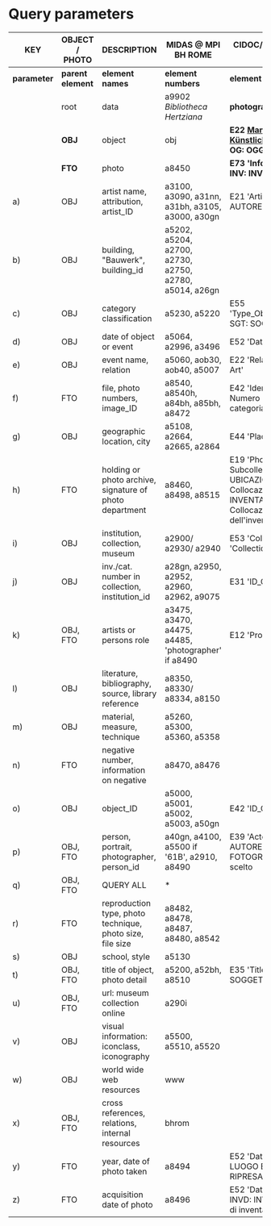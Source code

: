 # Query parameters
|  KEY | OBJECT / PHOTO | DESCRIPTION | MIDAS @ MPI BH ROME| CIDOC/CRM; SCHEDA F ETC.
| ------------- | ------------- | -------- | -------- | -------- |
| __parameter__ | __parent element__ | __element names__ | __element numbers__ | __element references__ |
|  | root | data | a9902 _Bibliotheca Hertziana_ | __photographic collection__ |
|  | __OBJ__ | object | obj | __E22 [Man-Made Object](http://www.cidoc-crm.org/Entity/e22-man-made-object/version-6.2), [Künstlicher Gegenstand](http://cidoc-crm.gnm.de/wiki/E22_K%C3%BCnstlicher_Gegenstand); OG: OGGETTO__ |
|  | __FTO__ | photo | a8450 | __E73 'Information Object'; INV: INVENTARIO__ |
|a)|OBJ|artist name, attribution, artist_ID|a3100, a3090, a31nn, a31bh, a3105, a3000, a30gn|E21 'Artist'; AUTN: AUTORE - Nome scelto|
|b)|OBJ|building, "Bauwerk", building_id|a5202, a5204, a2700, a2730, a2750, a2780, a5014, a26gn||
|c)|OBJ|category classification|a5230, a5220|E55 'Type_Object/Type_Class'; SGT: SOGGETTO|
|d)|OBJ|date of object or event|a5064, a2996, a3496|E52 'Date_Object'|
|e)|OBJ|event name, relation|a5060, aob30, aob40, a5007|E22 'Relation To Work Of Art'|
|f)|FTO|file, photo numbers, image_ID|a8540, a8540h, a84bh, a85bh, a8472|E42 'Identifier'; INVT: Numero di inventario di categoria|
|g)|OBJ|geographic location, city|a5108, a2664, a2665, a2864|E44 'Place Appellation'|
|h)|FTO|holding or photo archive, signature of photo department|a8460, a8498, a8515|E19 'Photo Subcollection'; UBFC: UBICAZIONE FOTO - Collocazione, INVC: INVENTARIO - Collocazione dell'inventario|
|i)|OBJ|institution, collection, museum|a2900/ a2930/ a2940|E53 'Collection', E78 'Collection Name'|
|j)|OBJ|inv./cat. number in collection, institution_id|a28gn, a2950, a2952, a2960, a2962, a9075|E31 'ID_Catalogue'|
|k)|OBJ, FTO|artists or persons role|a3475, a3470, a4475, a4485, 'photographer' if a8490|E12 'Production'|
|l)|OBJ|literature, bibliography, source, library reference|a8350, a8330/ a8334, a8150||
|m)|OBJ|material, measure, technique|a5260, a5300, a5360, a5358||
|n)|FTO|negative number, information on negative|a8470, a8476||
|o)|OBJ|object_ID|a5000, a5001, a5002, a5003, a50gn|E42 'ID_OBJ'|
|p)|OBJ, FTO|person, portrait, photographer, person_id|a40gn, a4100, a5500 if '61B', a2910, a8490 |E39 'Actor/Owner'; AUFN: AUTORE DELLA FOTOGRAFIA - Nome scelto|
|q)|OBJ, FTO|QUERY ALL|\*||
|r)|FTO|reproduction type, photo technique, photo size, file size|a8482, a8478, a8487, a8480, a8542||
|s)|OBJ|school, style|a5130||
|t)|OBJ, FTO|title of object, photo detail|a5200, a52bh, a8510|E35 'Title'; SGL: SOGGETTO TITOLO|
|u)|OBJ, FTO|url: museum collection online|a290i||
|v)|OBJ|visual information: iconclass, iconography|a5500, a5510, a5520||
|w)|OBJ|world wide web resources|www||
|x)|OBJ, FTO|cross references, relations, internal resources|bhrom||
|y)|FTO|year, date of photo taken|a8494|E52 'Date_Photo'; LRD: LUOGO E DATA DELLA RIPRESA - Data"|
|z)|FTO|acquisition date of photo|a8496|E52 'Date of Acquisition'; INVD: INVENTARIO - Data di inventariazione|
